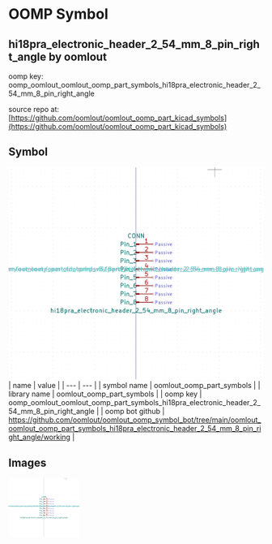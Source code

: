 # OOMP Symbol  
## hi18pra_electronic_header_2_54_mm_8_pin_right_angle  by oomlout  
  
oomp key: oomp_oomlout_oomlout_oomp_part_symbols_hi18pra_electronic_header_2_54_mm_8_pin_right_angle  
  
source repo at: [https://github.com/oomlout/oomlout_oomp_part_kicad_symbols](https://github.com/oomlout/oomlout_oomp_part_kicad_symbols)  
## Symbol  
  
[![working.png](working_600.png)](working.png)  
| name | value | 
| --- | --- | 
| symbol name | oomlout_oomp_part_symbols | 
| library name | oomlout_oomp_part_symbols | 
| oomp key | oomp_oomlout_oomlout_oomp_part_symbols_hi18pra_electronic_header_2_54_mm_8_pin_right_angle | 
| oomp bot github | https://github.com/oomlout/oomlout_oomp_symbol_bot/tree/main/oomlout_oomlout_oomp_part_symbols_hi18pra_electronic_header_2_54_mm_8_pin_right_angle/working | 
## Images  
  
[![working.png](working_140.png)](working.png)  
